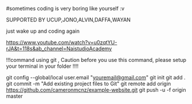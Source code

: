 #sometimes coding is very boring like yourself :v

SUPPORTED BY UCUP,JONO,ALVIN,DAFFA,WAYAN


just wake up and coding again

https://www.youtube.com/watch?v=u0zqtYU-rJA&t=118s&ab_channel=NaistudioAcademy


!!!command using git , Caution before you use this command, please setup your terminal in your folder !!!!

git config --global/local user.email "youremail@gmail.com"
git init
git add .
git commit -m "Add existing project files to Git"
git remote add origin https://github.com/cameronmcnz/example-website.git
git push -u -f origin master